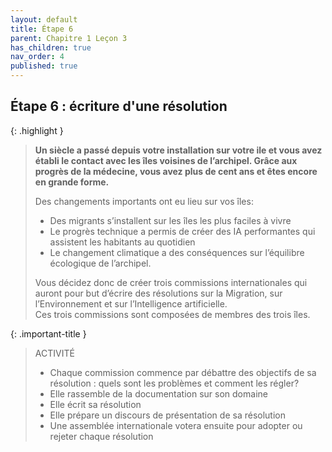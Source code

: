 ```yaml
---
layout: default
title: Étape 6
parent: Chapitre 1 Leçon 3
has_children: true
nav_order: 4
published: true
---
```

## Étape 6 : écriture d'une résolution


{: .highlight }
> **Un siècle a passé depuis votre installation sur votre ile et vous avez établi le contact avec les îles voisines de l’archipel. Grâce aux progrès de la médecine, vous avez plus de cent ans et êtes encore en grande forme.**   
> 
> Des changements importants ont eu lieu sur vos îles:  
> - Des migrants s’installent sur les îles les plus faciles à vivre
> - Le progrès technique a permis de créer des IA performantes qui assistent les habitants au quotidien
> - Le changement climatique a des conséquences sur l’équilibre écologique de l’archipel.  
>
> Vous décidez donc de créer trois commissions internationales qui auront pour but d’écrire des résolutions sur la Migration, sur l’Environnement et sur l’Intelligence artificielle.  
> Ces trois commissions sont composées de membres des trois îles.

{: .important-title }
>  ACTIVITÉ
>
>- Chaque commission commence par débattre des objectifs de sa résolution : quels sont les problèmes et comment les régler?
>- Elle rassemble de la documentation sur son domaine
>- Elle écrit  sa résolution
>- Elle prépare un discours de présentation de sa résolution
>- Une assemblée internationale votera ensuite pour adopter ou rejeter chaque résolution
